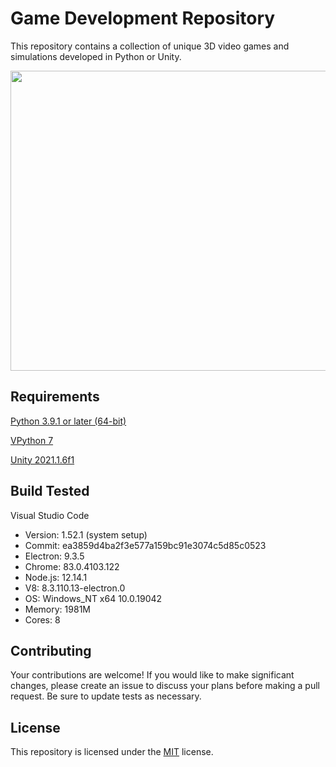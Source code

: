 # Game Development Repository

This repository contains a collection of unique 3D video games and simulations developed in Python or Unity.

<img src="https://github.com/sabneet95/Game-Development/blob/main/Clue/gameboard.gif" width="853.3" height="480">

## Requirements

[Python 3.9.1 or later (64-bit)](https://www.python.org/downloads/)

[VPython 7](https://vpython.org/presentation2018/install.html)

[Unity 2021.1.6f1](https://unity3d.com/unity/whats-new/2021.1.6)

## Build Tested

Visual Studio Code
* Version: 1.52.1 (system setup)
* Commit: ea3859d4ba2f3e577a159bc91e3074c5d85c0523
* Electron: 9.3.5
* Chrome: 83.0.4103.122
* Node.js: 12.14.1
* V8: 8.3.110.13-electron.0
* OS: Windows_NT x64 10.0.19042
* Memory: 1981M
* Cores: 8

## Contributing
Your contributions are welcome! If you would like to make significant changes, please create an issue to discuss your plans before making a pull request. Be sure to update tests as necessary.

## License
This repository is licensed under the [MIT](https://choosealicense.com/licenses/mit/) license.
